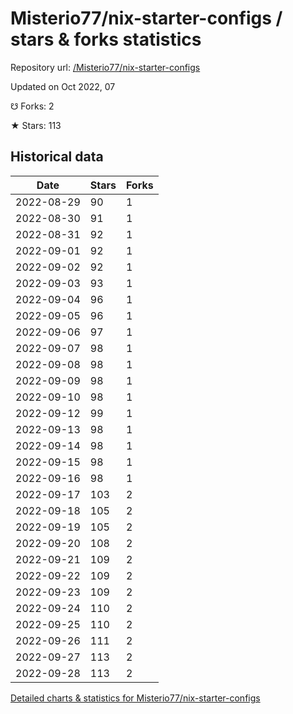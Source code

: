# Misterio77/nix-starter-configs / stars & forks statistics

Repository url: [/Misterio77/nix-starter-configs](https://github.com/Misterio77/nix-starter-configs)

Updated on Oct 2022, 07

☋ Forks: 2

★ Stars: 113

## Historical data
| Date | Stars | Forks |
|------|-------|-------|
| 2022-08-29 | 90 | 1 | 
| 2022-08-30 | 91 | 1 | 
| 2022-08-31 | 92 | 1 | 
| 2022-09-01 | 92 | 1 | 
| 2022-09-02 | 92 | 1 | 
| 2022-09-03 | 93 | 1 | 
| 2022-09-04 | 96 | 1 | 
| 2022-09-05 | 96 | 1 | 
| 2022-09-06 | 97 | 1 | 
| 2022-09-07 | 98 | 1 | 
| 2022-09-08 | 98 | 1 | 
| 2022-09-09 | 98 | 1 | 
| 2022-09-10 | 98 | 1 | 
| 2022-09-12 | 99 | 1 | 
| 2022-09-13 | 98 | 1 | 
| 2022-09-14 | 98 | 1 | 
| 2022-09-15 | 98 | 1 | 
| 2022-09-16 | 98 | 1 | 
| 2022-09-17 | 103 | 2 | 
| 2022-09-18 | 105 | 2 | 
| 2022-09-19 | 105 | 2 | 
| 2022-09-20 | 108 | 2 | 
| 2022-09-21 | 109 | 2 | 
| 2022-09-22 | 109 | 2 | 
| 2022-09-23 | 109 | 2 | 
| 2022-09-24 | 110 | 2 | 
| 2022-09-25 | 110 | 2 | 
| 2022-09-26 | 111 | 2 | 
| 2022-09-27 | 113 | 2 | 
| 2022-09-28 | 113 | 2 | 


[Detailed charts & statistics for Misterio77/nix-starter-configs](https://reviewgithub.com/rep/Misterio77/nix-starter-configs)
